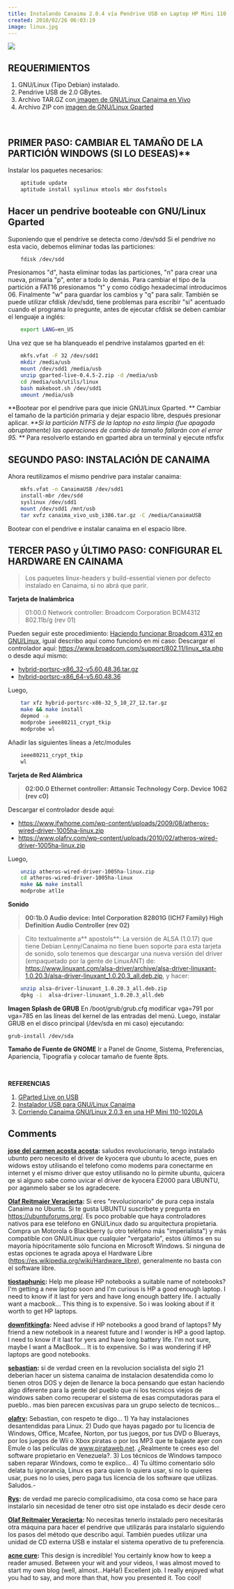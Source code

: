 ```yaml
---
title: Instalando Canaima 2.0.4 vía Pendrive USB en Laptop HP Mini 110 1020la
created: 2010/02/26 06:03:19
image: linux.jpg
---
```


![](https://blog.olafrv.com/wp-content/uploads/2010/02/IMG00159-20100225-0003-300x225.jpg) 

## REQUERIMIENTOS

  1. GNU/Linux (Tipo Debian) instalado.
  2. Pendrive USB de 2.0 GBytes.
  3. Archivo TAR.GZ con[ imagen de GNU/Linux Canaima en Vivo](   https://canaima.softwarelibre.gob.ve:8080/canaima_cms/descargas/canaima-vivo-usb/releases/2.0  )
  4. Archivo ZIP con [imagen de GNU/Linux Gparted ](https://gparted.sourceforge.net/livecd.php)

 
## PRIMER PASO: CAMBIAR EL TAMAÑO DE LA PARTICIÓN WINDOWS (SI LO DESEAS)**


Instalar los paquetes necesarios: 
    
```bash
    aptitude update
    aptitude install syslinux mtools mbr dosfstools
```

## Hacer un pendrive booteable con GNU/Linux Gparted

Suponiendo que el pendrive se detecta como /dev/sdd Si el pendrive no esta vacio, debemos eliminar todas las particiones: 
    
```bash    
    fdisk /dev/sdd
```

Presionamos "d", hasta eliminar todas las particiones, "n" para crear una nueva, primaria "p", enter a todo lo demás. Para cambiar el tipo de la partición a FAT16 presionamos "t" y como código hexadecimal introducimos 06. Finalmente "w" para guardar los cambios y "q" para salir. También se puede utilizar cfdisk /dev/sdd, tiene problemas para escribir "si" acentuado cuando el programa lo pregunte, antes de ejecutar cfdisk se deben cambiar el lenguaje a inglés: 
    
```bash 
    export LANG=en_US
```

Una vez que se ha blanqueado el pendrive instalamos gparted en él: 
    
```bash 
    mkfs.vfat -F 32 /dev/sdd1
    mkdir /media/usb
    mount /dev/sdd1 /media/usb
    unzip gparted-live-0.4.5-2.zip -d /media/usb
    cd /media/usb/utils/linux
    bash makeboot.sh /dev/sdd1
    umount /media/usb
```

**Bootear por el pendrive para que inicie GNU/Linux Gparted. ** Cambiar el tamaño de la partición primaria y dejar espacio libre, después presionar aplicar.  _**Si la partición NTFS de la laptop no esta limpia (fue apagada abruptamente) las operaciones de cambio de tamaño fallarán con el error 95. **_ Para resolverlo estando en gparted abra un terminal y ejecute ntfsfix 

## SEGUNDO PASO: INSTALACIÓN DE CANAIMA

Ahora reutilizamos el mismo pendrive para instalar canaima: 
    
```bash    
    mkfs.vfat -n CanaimaUSB /dev/sdd1
    install-mbr /dev/sdd
    syslinux /dev/sdd1
    mount /dev/sdd1 /mnt/usb
    tar xvfz canaima_vivo_usb_i386.tar.gz -C /media/CanaimaUSB
```

Bootear con el pendrive e instalar canaima en el espacio libre. 

## TERCER PASO y ÚLTIMO PASO: CONFIGURAR EL HARDWARE EN CAINAMA

> Los paquetes linux-headers y build-essential vienen por defecto instalado en Canaima, si no abrá que parir.

**Tarjeta de Inalámbrica**

> 01:00.0 Network controller: Broadcom Corporation BCM4312 802.11b/g (rev 01)

Pueden seguir este procedimiento: [Haciendo funcionar Broadcom 4312 en GNU/Linux](https://blog.0x29.com.ve/?p=118), igual describo aquí como funcionó en mi caso: Descargar el controlador aquí: <https://www.broadcom.com/support/802.11/linux_sta.php> o desde aquí mismo: 

  * [hybrid-portsrc-x86_32-v5.60.48.36.tar.gz](https://www.olafrv.com/wp-content/uploads/2010/02/hybrid-portsrc-x86_32-v5.60.48.36.tar.gz)
  * [hybrid-portsrc-x86_64-v5.60.48.36](https://www.olafrv.com/wp-content/uploads/2010/02/hybrid-portsrc-x86_64-v5.60.48.36.tar.gz)

Luego, 
    
```bash
    tar xfz hybrid-portsrc-x86-32_5_10_27_12.tar.gz
    make && make install
    depmod -a
    modprobe ieee80211_crypt_tkip
    modprobe wl
```    

Añadir las siguientes líneas a /etc/modules 
    
```bash 
    ieee80211_crypt_tkip
    wl
```

**Tarjeta de Red Alámbrica**

> **02:00.0 Ethernet controller: Attansic Technology Corp. Device 1062 (rev c0)**

Descargar el controlador desde aquí: 

  * <https://www.jfwhome.com/wp-content/uploads/2009/08/atheros-wired-driver-1005ha-linux.zip>
  * <https://www.olafrv.com/wp-content/uploads/2010/02/atheros-wired-driver-1005ha-linux.zip>

Luego, 
    
```bash    
    unzip atheros-wired-driver-1005ha-linux.zip
    cd atheros-wired-driver-1005ha-linux
    make && make install
    modprobe atl1e
```

**Sonido**

> **00:1b.0 Audio device: Intel Corporation 82801G (ICH7 Family) High Definition Audio Controller (rev 02)**

> Cito textualmente a** apostols**: La versión de ALSA (1.0.17) que tiene Debian Lenny/Canaima no tiene buen soporte para esta tarjeta de sonido, solo tenemos que descargar una nueva versión del driver (empaquetado por la gente de LinuxANT) de: https://www.linuxant.com/alsa-driver/archive/alsa-driver-linuxant-1.0.20.3/alsa-driver-linuxant_1.0.20.3_all.deb.zip, y hacer: 
    
```bash 
    unzip alsa-driver-linuxant_1.0.20.3_all.deb.zip
    dpkg -i  alsa-driver-linuxant_1.0.20.3_all.deb
```

**Imagen Splash de GRUB** En /boot/grub/grub.cfg modificar vga=791 por vga=785 en las líneas del kernel de las entradas del menú. Luego, instalar GRUB en el disco principal (/dev/sda en mi caso) ejecutando: 
    
    
    grub-install /dev/sda
    

**Tamaño de Fuente de GNOME** Ir a Panel de Gnome, Sistema, Preferencias, Apariencia, Tipografía y colocar tamaño de fuente 8pts. 

 

**REFERENCIAS**

  1. [GParted Live on USB](https://gparted.sourceforge.net/liveusb.php)
  2. [Instalador USB para GNU/Linux Canaima](https://damncorner.blogspot.com/2009/07/instalador-usb-para-gnulinux-canaima.html)
  3. [Corriendo Canaima GNU/Linux 2.0.3 en una HP Mini 110-1020LA](https://apostols.net/?p=148)

## Comments

**[jose del carmen acosta acosta](#6 "2010-03-04 06:18:39"):** saludos revolucionario, tengo instalado ubunto pero necesito el driver de kyocera que ubuntu lo acecte, pues en widows estoy utilisando el telefono como modems para conectarme en internet y el mismo driver que estoy utilisando no lo pirmite ubuntu, quicera qe si alguno sabe como uvicar el driver de kyocera E2000 para UBUNTU, por aganmelo saber se los agradecere.

**[Olaf Reitmaier Veracierta](#7 "2010-03-04 07:48:11"):** Si eres "revolucionario" de pura cepa instala Canaima no Ubuntu. Si te gusta UBUNTU suscríbete y pregunta en https://ubuntuforums.org/. Es poco probable que haya controladores nativos para ese teléfono en GNU/Linux dado su arquitectura propietaria. Compra un Motorola o Blackberry (u otro teléfono más "imperialista") y más compatible con GNU/Linux que cualquier "vergatario", estos últimos en su mayoría hipócritamente sólo funciona en Microsoft Windows. Si ninguna de estas opciones te agrada apoya el Hardware Libre (https://es.wikipedia.org/wiki/Hardware_libre), generalmente no basta con el software libre.

**[tiostaphunic](#12 "2010-03-14 14:42:44"):** Help me please HP notebooks a suitable name of notebooks? I'm getting a new laptop soon and I'm curious is HP a good enough laptop. I need to know if it last for yers and have long enough battery life. I actually want a macbook... This thing is to expensive. So i was looking about if it worth to get HP laptops.

**[downfitkingfa](#13 "2010-03-14 15:25:42"):** Need advise if HP notebooks a good brand of laptops? My friend a new notebook in a nearest future and I wonder is HP a good laptop. I need to know if it last for yers and have long battery life. I'm not sure, maybe I want a MacBook... It is to expensive. So i was wondering if HP laptops are good notebooks.

**[sebastian](#4113 "2011-04-20 20:00:28"):** si de verdad creen en la revolucion socialista del siglo 21 deberian hacer un sistema canaima de instalacion desatendida como lo tienen otros DOS y dejen de llenarce la boca pensando que estan haciendo algo diferente para la gente del pueblo que ni los tecnicos viejos de windows saben como recuperar el sistema de esas computadoras para el pueblo.. mas bien parecen excusivas para un grupo selecto de tecnicos...

**[olafrv](#4394 "2011-05-04 16:52:20"):** Sebastian, con respeto te digo... 1) Ya hay instalaciones desantendidas para Linux. 2) Dudo que hayas pagado por tu licencia de Windows, Office, Mcafee, Norton, por tus juegos, por tus DVD o Bluerays, por los juegos de Wii o Xbox piratas o por los MP3 que te bajaste ayer con Emule o las películas de www.pirataweb.net. ¿Realmente te crees eso del software propietario en Venezuela?. 3) Los técnicos de Windows tampoco saben reparar Windows, como te explico... 4) Tu último comentario sólo delata tu ignorancia, Linux es para quien lo quiera usar, si no lo quieres usar, pues no lo uses, pero paga tus licencia de los software que utilizas. Saludos.-

**[Rys](#4860 "2011-06-18 18:01:41"):** de verdad me parecio complicadisimo, ota cosa como se hace para instalarlo sin necesidad de tener otro sist ope instalado es decir desde cero

**[Olaf Reitmaier Veracierta](#4868 "2011-07-17 00:26:42"):** No necesitas tenerlo instalado pero necesitarás otra máquina para hacer el pendrive que utilizarás para instalarlo siguiendo los pasos del método que describo aquí. También puedes utilizar una unidad de CD externa USB e instalar el sistema operativo de tu preferencia.

**[acne cure](#9519 "2014-09-19 14:52:28"):** This design is incredible! You certainly know how to keep a reader amused. Between your wit and your videos, I was almost moved to start my own blog (well, almost...HaHa!) Excellent job. I really enjoyed what you had to say, and more than that, how you presented it. Too cool!

